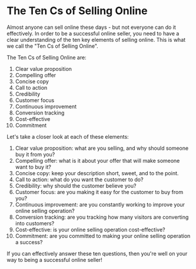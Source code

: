 # The Ten Cs of Selling Online

Almost anyone can sell online these days - but not everyone can do it effectively. In order to be a successful online seller, you need to have a clear understanding of the ten key elements of selling online. This is what we call the "Ten Cs of Selling Online".

The Ten Cs of Selling Online are:

1. Clear value proposition
2. Compelling offer
3. Concise copy
4. Call to action
5. Credibility
6. Customer focus
7. Continuous improvement
8. Conversion tracking
9. Cost-effective
10. Commitment

Let's take a closer look at each of these elements:

1. Clear value proposition: what are you selling, and why should someone buy it from you?
2. Compelling offer: what is it about your offer that will make someone want to buy it?
3. Concise copy: keep your description short, sweet, and to the point.
4. Call to action: what do you want the customer to do?
5. Credibility: why should the customer believe you?
6. Customer focus: are you making it easy for the customer to buy from you?
7. Continuous improvement: are you constantly working to improve your online selling operation?
8. Conversion tracking: are you tracking how many visitors are converting into customers?
9. Cost-effective: is your online selling operation cost-effective?
10. Commitment: are you committed to making your online selling operation a success?

If you can effectively answer these ten questions, then you're well on your way to being a successful online seller!
